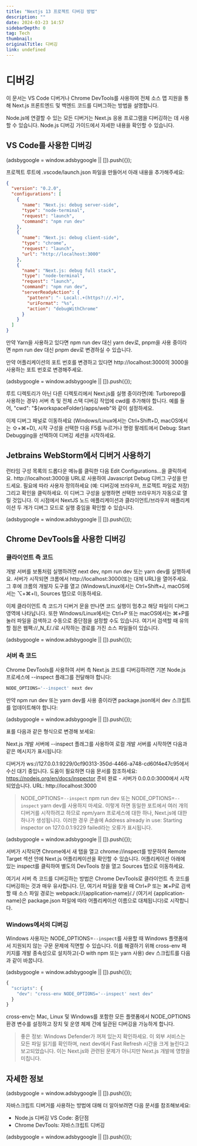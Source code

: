 ```yaml
---
title: "Nextjs 13 프로젝트 디버깅 방법"
description: ""
date: 2024-03-23 14:57
sidebarDepth: 0
tag: Tech
thumbnail:
originalTitle: 디버깅
link: undefined
---
```


# 디버깅

이 문서는 VS Code 디버거나 Chrome DevTools를 사용하여 전체 소스 맵 지원을 통해 Next.js 프론트엔드 및 백엔드 코드를 디버그하는 방법을 설명합니다.

Node.js에 연결할 수 있는 모든 디버거는 Next.js 응용 프로그램을 디버깅하는 데 사용할 수 있습니다. Node.js 디버깅 가이드에서 자세한 내용을 확인할 수 있습니다.

## VS Code를 사용한 디버깅

<!-- ui-log 수평형 -->

<ins class="adsbygoogle"
      style="display:block"
      data-ad-client="ca-pub-4877378276818686"
      data-ad-slot="9743150776"
      data-ad-format="auto"
      data-full-width-responsive="true"></ins>
<component is="script">
(adsbygoogle = window.adsbygoogle || []).push({});
</component>

프로젝트 루트에 .vscode/launch.json 파일을 만들어서 아래 내용을 추가해주세요:

```json
{
  "version": "0.2.0",
  "configurations": [
    {
      "name": "Next.js: debug server-side",
      "type": "node-terminal",
      "request": "launch",
      "command": "npm run dev"
    },
    {
      "name": "Next.js: debug client-side",
      "type": "chrome",
      "request": "launch",
      "url": "http://localhost:3000"
    },
    {
      "name": "Next.js: debug full stack",
      "type": "node-terminal",
      "request": "launch",
      "command": "npm run dev",
      "serverReadyAction": {
        "pattern": "- Local:.+(https?://.+)",
        "uriFormat": "%s",
        "action": "debugWithChrome"
      }
    }
  ]
}
```

만약 Yarn을 사용하고 있다면 npm run dev 대신 yarn dev로, pnpm을 사용 중이라면 npm run dev 대신 pnpm dev로 변경하실 수 있습니다.

만약 어플리케이션의 포트 번호를 변경하고 있다면 http://localhost:3000의 3000을 사용하는 포트 번호로 변경해주세요.

<!-- ui-log 수평형 -->

<ins class="adsbygoogle"
      style="display:block"
      data-ad-client="ca-pub-4877378276818686"
      data-ad-slot="9743150776"
      data-ad-format="auto"
      data-full-width-responsive="true"></ins>
<component is="script">
(adsbygoogle = window.adsbygoogle || []).push({});
</component>

루트 디렉토리가 아닌 다른 디렉토리에서 Next.js를 실행 중이라면(예: Turborepo를 사용하는 경우) 서버 측 및 전체 스택 디버깅 작업에 cwd를 추가해야 합니다. 예를 들어, "cwd": "${workspaceFolder}/apps/web"와 같이 설정하세요.

이제 디버그 패널로 이동하세요 (Windows/Linux에서는 Ctrl+Shift+D, macOS에서는 ⇧+⌘+D), 시작 구성을 선택한 다음 F5를 누르거나 명령 팔레트에서 Debug: Start Debugging을 선택하여 디버깅 세션을 시작하세요.

## Jetbrains WebStorm에서 디버거 사용하기

런타임 구성 목록의 드롭다운 메뉴를 클릭한 다음 Edit Configurations...을 클릭하세요. http://localhost:3000을 URL로 사용하여 Javascript Debug 디버그 구성을 만드세요. 필요에 따라 사용자 정의하세요 (예: 디버깅에 브라우저, 프로젝트 파일로 저장) 그리고 확인을 클릭하세요. 이 디버그 구성을 실행하면 선택한 브라우저가 자동으로 열릴 것입니다. 이 시점에서 NextJS 노드 애플리케이션과 클라이언트/브라우저 애플리케이션 두 개가 디버그 모드로 실행 중임을 확인할 수 있습니다.

<!-- ui-log 수평형 -->

<ins class="adsbygoogle"
      style="display:block"
      data-ad-client="ca-pub-4877378276818686"
      data-ad-slot="9743150776"
      data-ad-format="auto"
      data-full-width-responsive="true"></ins>
<component is="script">
(adsbygoogle = window.adsbygoogle || []).push({});
</component>

## Chrome DevTools을 사용한 디버깅

### 클라이언트 측 코드

개발 서버를 보통처럼 실행하려면 next dev, npm run dev 또는 yarn dev를 실행하세요. 서버가 시작되면 크롬에서 http://localhost:3000(또는 대체 URL)을 열어주세요. 그 후에 크롬의 개발자 도구를 열고 (Windows/Linux에서는 Ctrl+Shift+J, macOS에서는 ⌥+⌘+I), Sources 탭으로 이동하세요.

이제 클라이언트 측 코드가 디버거 문을 만나면 코드 실행이 멈추고 해당 파일이 디버그 영역에 나타납니다. 또한 Windows/Linux에서는 Ctrl+P 또는 macOS에서는 ⌘+P를 눌러 파일을 검색하고 수동으로 중단점을 설정할 수도 있습니다. 여기서 검색할 때 유의할 점은 웹팩://\_N_E/./로 시작하는 경로를 가진 소스 파일들이 있습니다.

<!-- ui-log 수평형 -->

<ins class="adsbygoogle"
      style="display:block"
      data-ad-client="ca-pub-4877378276818686"
      data-ad-slot="9743150776"
      data-ad-format="auto"
      data-full-width-responsive="true"></ins>
<component is="script">
(adsbygoogle = window.adsbygoogle || []).push({});
</component>

### 서버 측 코드

Chrome DevTools를 사용하여 서버 측 Next.js 코드를 디버깅하려면 기본 Node.js 프로세스에 --inspect 플래그를 전달해야 합니다:

```js
NODE_OPTIONS='--inspect' next dev
```

만약 npm run dev 또는 yarn dev를 사용 중이라면 package.json에서 dev 스크립트를 업데이트해야 합니다:

<!-- ui-log 수평형 -->

<ins class="adsbygoogle"
      style="display:block"
      data-ad-client="ca-pub-4877378276818686"
      data-ad-slot="9743150776"
      data-ad-format="auto"
      data-full-width-responsive="true"></ins>
<component is="script">
(adsbygoogle = window.adsbygoogle || []).push({});
</component>

표를 다음과 같은 형식으로 변경해 보세요:

Next.js 개발 서버에 --inspect 플래그를 사용하여 로컬 개발 서버를 시작하면 다음과 같은 메시지가 표시됩니다:

디버거가 ws://127.0.0.1:9229/0cf90313-350d-4466-a748-cd60f4e47c95에서 수신 대기 중입니다.
도움이 필요하면 다음 문서를 참조하세요: https://nodejs.org/en/docs/inspector
준비 완료 - 서버가 0.0.0.0:3000에서 시작되었습니다. URL: http://localhost:3000

> NODE_OPTIONS=`--inspect` npm run dev 또는 NODE_OPTIONS=`--inspect` yarn dev를 사용하지 마세요. 이렇게 하면 동일한 포트에서 여러 개의 디버거를 시작하려고 하므로 npm/yarn 프로세스에 대한 하나, Next.js에 대한 하나가 생성됩니다. 이러한 경우 콘솔에 Address already in use: Starting inspector on 127.0.0.1:9229 failed라는 오류가 표시됩니다.

<!-- ui-log 수평형 -->

<ins class="adsbygoogle"
      style="display:block"
      data-ad-client="ca-pub-4877378276818686"
      data-ad-slot="9743150776"
      data-ad-format="auto"
      data-full-width-responsive="true"></ins>
<component is="script">
(adsbygoogle = window.adsbygoogle || []).push({});
</component>

서버가 시작되면 Chrome에서 새 탭을 열고 chrome://inspect를 방문하여 Remote Target 섹션 안에 Next.js 어플리케이션을 확인할 수 있습니다. 어플리케이션 아래에 있는 inspect를 클릭하여 별도의 DevTools 창을 열고 Sources 탭으로 이동하세요.

여기서 서버 측 코드를 디버깅하는 방법은 Chrome DevTools로 클라이언트 측 코드를 디버깅하는 것과 매우 유사합니다. 단, 여기서 파일을 찾을 때 Ctrl+P 또는 ⌘+P로 검색할 때 소스 파일 경로는 webpack://{application-name}/./ (여기서 {application-name}은 package.json 파일에 따라 어플리케이션 이름으로 대체됩니다)로 시작합니다.

### Windows에서의 디버깅

Windows 사용자는 NODE_OPTIONS=`--inspect`를 사용할 때 Windows 플랫폼에서 지원되지 않는 구문 문제에 직면할 수 있습니다. 이를 해결하기 위해 cross-env 패키지를 개발 종속성으로 설치하고(-D with npm 또는 yarn 사용) dev 스크립트를 다음과 같이 바꿉니다.

<!-- ui-log 수평형 -->

<ins class="adsbygoogle"
      style="display:block"
      data-ad-client="ca-pub-4877378276818686"
      data-ad-slot="9743150776"
      data-ad-format="auto"
      data-full-width-responsive="true"></ins>
<component is="script">
(adsbygoogle = window.adsbygoogle || []).push({});
</component>

```js
{
  "scripts": {
    "dev": "cross-env NODE_OPTIONS='--inspect' next dev"
  }
}
```

cross-env는 Mac, Linux 및 Windows를 포함한 모든 플랫폼에서 NODE_OPTIONS 환경 변수를 설정하고 장치 및 운영 체제 간에 일관된 디버깅을 가능하게 합니다.

> 좋은 정보: Windows Defender가 꺼져 있는지 확인하세요. 이 외부 서비스는 모든 파일 읽기를 확인하며, next dev에서 Fast Refresh 시간을 크게 늘린다고 보고되었습니다. 이는 Next.js와 관련된 문제가 아니지만 Next.js 개발에 영향을 미칩니다.

## 자세한 정보

<!-- ui-log 수평형 -->

<ins class="adsbygoogle"
      style="display:block"
      data-ad-client="ca-pub-4877378276818686"
      data-ad-slot="9743150776"
      data-ad-format="auto"
      data-full-width-responsive="true"></ins>
<component is="script">
(adsbygoogle = window.adsbygoogle || []).push({});
</component>

자바스크립트 디버거를 사용하는 방법에 대해 더 알아보려면 다음 문서를 참조해보세요:

- Node.js 디버깅 VS Code: 중단점
- Chrome DevTools: 자바스크립트 디버깅

<!-- ui-log 수평형 -->

<ins class="adsbygoogle"
      style="display:block"
      data-ad-client="ca-pub-4877378276818686"
      data-ad-slot="9743150776"
      data-ad-format="auto"
      data-full-width-responsive="true"></ins>
<component is="script">
(adsbygoogle = window.adsbygoogle || []).push({});
</component>
